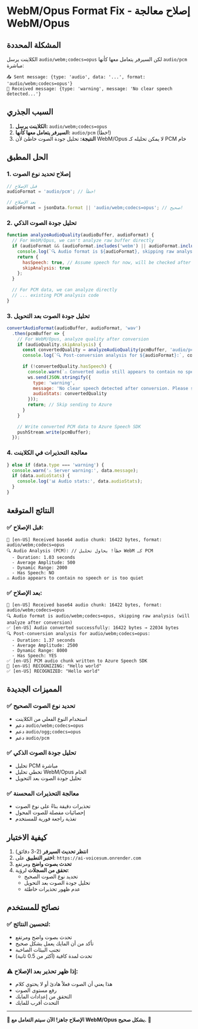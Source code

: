 # WebM/Opus Format Fix - إصلاح معالجة WebM/Opus

## المشكلة المحددة

الكلاينت يرسل `audio/webm;codecs=opus` لكن السيرفر يتعامل معها كأنها `audio/pcm` مباشرة:

```
📤 Sent message: {type: 'audio', data: '...', format: 'audio/webm;codecs=opus'}
📨 Received message: {type: 'warning', message: 'No clear speech detected...'}
```

## السبب الجذري

1. **الكلاينت يرسل:** `audio/webm;codecs=opus`
2. **السيرفر يتعامل معها كأنها:** `audio/pcm` (خطأ!)
3. **النتيجة:** تحليل جودة الصوت خاطئ لأن WebM/Opus لا يمكن تحليله كـ PCM خام

## الحل المطبق

### 1. **إصلاح تحديد نوع الصوت**

```javascript
// قبل الإصلاح
audioFormat = 'audio/pcm'; // خطأ!

// بعد الإصلاح
audioFormat = jsonData.format || 'audio/webm;codecs=opus'; // صحيح!
```

### 2. **تحليل جودة الصوت الذكي**

```javascript
function analyzeAudioQuality(audioBuffer, audioFormat) {
  // For WebM/Opus, we can't analyze raw buffer directly
  if (audioFormat && (audioFormat.includes('webm') || audioFormat.includes('opus'))) {
    console.log(`🔍 Audio format is ${audioFormat}, skipping raw analysis (will analyze after conversion)`);
    return {
      hasSpeech: true, // Assume speech for now, will be checked after conversion
      skipAnalysis: true
    };
  }
  
  // For PCM data, we can analyze directly
  // ... existing PCM analysis code
}
```

### 3. **تحليل جودة الصوت بعد التحويل**

```javascript
convertAudioFormat(audioBuffer, audioFormat, 'wav')
  .then(pcmBuffer => {
    // For WebM/Opus, analyze quality after conversion
    if (audioQuality.skipAnalysis) {
      const convertedQuality = analyzeAudioQuality(pcmBuffer, 'audio/pcm');
      console.log(`🔍 Post-conversion analysis for ${audioFormat}:`, convertedQuality);
      
      if (!convertedQuality.hasSpeech) {
        console.warn(`⚠️ Converted audio still appears to contain no speech`);
        ws.send(JSON.stringify({ 
          type: 'warning', 
          message: 'No clear speech detected after conversion. Please speak louder or check your microphone.',
          audioStats: convertedQuality
        }));
        return; // Skip sending to Azure
      }
    }
    
    // Write converted PCM data to Azure Speech SDK
    pushStream.write(pcmBuffer);
  });
```

### 4. **معالجة التحذيرات في الكلاينت**

```javascript
} else if (data.type === 'warning') {
  console.warn('⚠️ Server warning:', data.message);
  if (data.audioStats) {
    console.log('📊 Audio stats:', data.audioStats);
  }
}
```

## النتائج المتوقعة

### ✅ **قبل الإصلاح:**
```
🎵 [en-US] Received base64 audio chunk: 16422 bytes, format: audio/webm;codecs=opus
🔍 Audio Analysis (PCM): // خطأ! يحاول تحليل WebM كـ PCM
  - Duration: 1.03 seconds
  - Average Amplitude: 500
  - Dynamic Range: 2000
  - Has Speech: NO
⚠️ Audio appears to contain no speech or is too quiet
```

### ✅ **بعد الإصلاح:**
```
🎵 [en-US] Received base64 audio chunk: 16422 bytes, format: audio/webm;codecs=opus
🔍 Audio format is audio/webm;codecs=opus, skipping raw analysis (will analyze after conversion)
✅ [en-US] Audio converted successfully: 16422 bytes → 22034 bytes
🔍 Post-conversion analysis for audio/webm;codecs=opus:
  - Duration: 1.37 seconds
  - Average Amplitude: 2500
  - Dynamic Range: 8000
  - Has Speech: YES
✅ [en-US] PCM audio chunk written to Azure Speech SDK
🎤 [en-US] RECOGNIZING: "Hello world"
✅ [en-US] RECOGNIZED: "Hello world"
```

## المميزات الجديدة

### ✅ **تحديد نوع الصوت الصحيح**
- استخدام النوع الفعلي من الكلاينت
- دعم `audio/webm;codecs=opus`
- دعم `audio/ogg;codecs=opus`
- دعم `audio/pcm`

### ✅ **تحليل جودة الصوت الذكي**
- تحليل PCM مباشرة
- تخطي تحليل WebM/Opus الخام
- تحليل جودة الصوت بعد التحويل

### ✅ **معالجة التحذيرات المحسنة**
- تحذيرات دقيقة بناءً على نوع الصوت
- إحصائيات مفصلة للصوت المحول
- تغذية راجعة فورية للمستخدم

## كيفية الاختبار

1. **انتظر تحديث السيرفر** (2-3 دقائق)
2. **اختبر التطبيق** على: `https://ai-voicesum.onrender.com`
3. **تحدث بصوت واضح** ومرتفع
4. **تحقق من السجلات** لرؤية:
   - تحديد نوع الصوت الصحيح
   - تحليل جودة الصوت بعد التحويل
   - عدم ظهور تحذيرات خاطئة

## نصائح للمستخدم

### ✅ **لتحسين النتائج:**
- تحدث بصوت واضح ومرتفع
- تأكد من أن المايك يعمل بشكل صحيح
- تجنب البيئات الصاخبة
- تحدث لمدة كافية (أكثر من 0.5 ثانية)

### ⚠️ **إذا ظهر تحذير بعد الإصلاح:**
- هذا يعني أن الصوت فعلاً هادئ أو لا يحتوي كلام
- رفع مستوى الصوت
- التحقق من إعدادات المايك
- التحدث أقرب للمايك

---

**🎯 الإصلاح جاهز! الآن سيتم التعامل مع WebM/Opus بشكل صحيح.** 🚀 